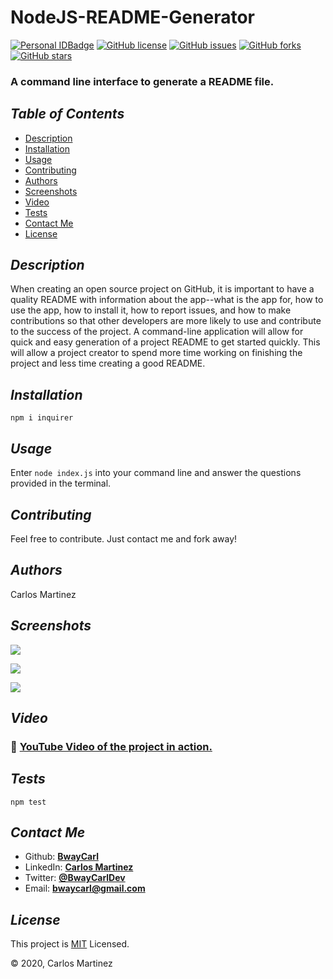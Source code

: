 # NodeJS-README-Generator
[![Personal IDBadge](https://img.shields.io/badge/Dev-BwayCarl-red)](https://bwaycarl.github.io/Portfolio/)
[![GitHub license](https://img.shields.io/github/license/BwayCarl/Node-README-Generator?logo=MIT)](https://github.com/BwayCarl/Node-README-Generator/blob/master/LICENSE)
[![GitHub issues](https://img.shields.io/github/issues/BwayCarl/Node-README-Generator)](https://github.com/BwayCarl/Node-README-Generator/issues)
[![GitHub forks](https://img.shields.io/github/forks/BwayCarl/Node-README-Generator)](https://github.com/BwayCarl/Node-README-Generator/network)
[![GitHub stars](https://img.shields.io/github/stars/BwayCarl/Node-README-Generator)](https://github.com/BwayCarl/Node-README-Generator/stargazers)

### A command line interface to generate a README file.

## *Table of Contents*
- [Description](#description)
 - [Installation](#installation)
 - [Usage](#usage)
 - [Contributing](#contributing)
 - [Authors](#authors)
 - [Screenshots](#screenshots)
 - [Video](#video)
 - [Tests](#tests)
 - [Contact Me](#contact-me)
 - [License](#license)

## *Description* 
When creating an open source project on GitHub, it is important to have a quality README with information about the app--what is the app for, how to use the app, how to install it, how to report issues, and how to make contributions so that other developers are more likely to use and contribute to the success of the project. A command-line application will allow for quick and easy generation of a project README to get started quickly. This will allow a project creator to spend more time working on finishing the project and less time creating a good README.

## *Installation* 
 ```npm i inquirer```

## *Usage*
 Enter ```node index.js``` into your command line and answer the questions provided in the terminal.

## *Contributing* 
 Feel free to contribute. Just contact me and fork away!

## *Authors* 
 Carlos Martinez

## *Screenshots* 
 ![](./Assets/Images/READMEgen-1.png)

 ![](./Assets/Images/READMEgen-3.png)

 ![](./Assets/Images/READMEgen-2.png)

 ## *Video*

###  :movie_camera: [YouTube Video of the project in action.](https://www.youtube.com/watch?v=TpWVy2nwvtM)

## *Tests*
 ```npm test```

## *Contact Me*
 - Github: **[BwayCarl](https://github.com/BwayCarl)**
 - LinkedIn: **[Carlos Martinez](https://www.linkedin.com/in/carlos-martinez-8702b146/)** 
 - Twitter: **[@BwayCarlDev](https://twitter.com/BwayDev)**
 - Email: **[bwaycarl@gmail.com](mailto:bwaycarl@gmail.com)**

## *License* 
This project is [MIT](https://github.com/BwayCarl/Node-README-Generator/blob/master/LICENSE) Licensed.
 
 &copy; 2020, Carlos Martinez
